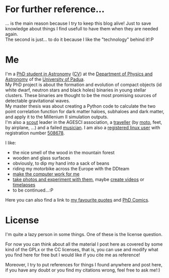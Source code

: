 <!-- 
.. link: 
.. description: 
.. tags: personal
.. date: 2013/08/14 16:59:33
.. title: About
.. slug: about
-->

# For further reference...

... is the main reason because I try to keep this blog alive! Just to save knowledge about things I find usefull to have them when they are needed again.    
The second is just... to do it because I like the "technology" behind it!:P


# Me

I'm a [PhD student in Astronomy](http://www.dfa.unipd.it/index.php?id=1051) ([CV](curriculum-vitae.html))
at the [Department of Physics and Astronomy](http://www.dfa.unipd.it/) of the [University of Padua](http://www.unipd.it/).    
My PhD project is about the formation and evolution of compact objects 
(id white dwarf, neutron stars and black holes) binaries in young stellar clusters. 
These binaries are thought to be the most promising sources of detectable gravitational waves.    
My master thesis was about creating a Python code to calculate the two point correlation 
function for dark matter haloes, subhaloes and dark matter, and apply it to the Millenium II simulation outputs.    
I'm also a [scout](scout.html) leader in the AGESCI association, a [traveller](travels.html)
(by [moto](moto.html), feet, by airplane, ...) and a failed [musician](music.html).
I am also a [registered linux user](https://linuxcounter.net) 
with registration number [508678](http://linuxcounter.net/user/508678.html).

I like:

* the nice smell of the wood in the mountain forest
* wooden and glass surfaces
* obviously, to dip my hand into a sack of beans
* riding my motorbike across the Europe with the DDteam
* [make the computer work for me](programming-links.html)
* [take photos and experiment with them](photos.html), maybe [create videos](videos.html) or [timelapses](timelapses.html)
* to be continued...:P

Here you can also find a link to [my favourite quotes](my-favourite-quotes.html) and [PhD Comics](my-favourite-phd-comics.html).

<!--<details>
<summary>-->
# License
<!--</summary>-->
I'm quite a lazy person in some things. One of these is the license question.

For now you can think about all the material I post here as covered by some kind 
of the GPLx or the CC licenses, that is, you can use and modify what you find here 
for free but I would like if you cite me as reference!

Moreover, I try to put references for things I found anywhere and post here, 
if you have any doubt or you find my citations wrong, feel free to ask me!:)
<!--</details>-->